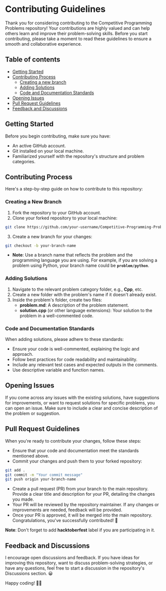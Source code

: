 # Contributing Guidelines

Thank you for considering contributing to the Competitive Programming Problems repository! Your contributions are highly valued and can help others learn and improve their problem-solving skills. Before you start contributing, please take a moment to read these guidelines to ensure a smooth and collaborative experience.

## Table of contents

- [Getting Started](#getting-started)
- [Contributing Process](#contributing-process)
  - [Creating a new branch](#creating-a-new-branch)
  - [Adding Solutions](#adding-solutions)
  - [Code and Documentation Standards](#code-and-documentation-standards)
- [Opening Issues](#opening-issues)
- [Pull Request Guidelines](#pull-request-guidelines)
- [Feedback and Discussions](#feedback-and-discussions)

## Getting Started

Before you begin contributing, make sure you have:

- An active GitHub account.
- Git installed on your local machine.
- Familiarized yourself with the repository's structure and problem categories.

## Contributing Process

Here's a step-by-step guide on how to contribute to this repository:

### Creating a New Branch

1. Fork the repository to your GitHub account.
2. Clone your forked repository to your local machine:

```bash
git clone https://github.com/your-username/Competitive-Programming-Problems.git
```

3. Create a new branch for your changes:

```bash
git checkout -b your-branch-name
```

- **Note**: Use a branch name that reflects the problem and the programming language you are using. For example, if you are solving a problem using Python, your branch name could be **`problem/python`**.

### Adding Solutions

1. Navigate to the relevant problem category folder, e.g., **Cpp**, etc.
2. Create a new folder with the problem's name if it doesn't already exist.
3. Inside the problem's folder, create two files:
   - **problem.md**: A description of the problem statement.
   - **solution.cpp** (or other language extensions): Your solution to the problem in a well-commented code.

### Code and Documentation Standards

When adding solutions, please adhere to these standards:

- Ensure your code is well-commented, explaining the logic and approach.
- Follow best practices for code readability and maintainability.
- Include any relevant test cases and expected outputs in the comments.
- Use descriptive variable and function names.

## Opening Issues

If you come across any issues with the existing solutions, have suggestions for improvements, or want to request solutions for specific problems, you can open an issue. Make sure to include a clear and concise description of the problem or suggestion.

## Pull Request Guidelines

When you're ready to contribute your changes, follow these steps:

- Ensure that your code and documentation meet the standards mentioned above.
- Commit your changes and push them to your forked repository:

```bash
git add .
git commit -m "Your commit message"
git push origin your-branch-name
```

- Create a pull request (PR) from your branch to the main repository. Provide a clear title and description for your PR, detailing the changes you made.
- Your PR will be reviewed by the repository maintainer. If any changes or improvements are needed, feedback will be provided.
- Once your PR is approved, it will be merged into the main repository. Congratulations, you've successfully contributed! 🥳

**Note**: Don't forget to add **hacktoberfest** label if you are participating in it.

## Feedback and Discussions

I encourage open discussions and feedback. If you have ideas for improving this repository, want to discuss problem-solving strategies, or have any questions, feel free to start a discussion in the repository's Discussions section. 😀

Happy coding! 👨‍💻
